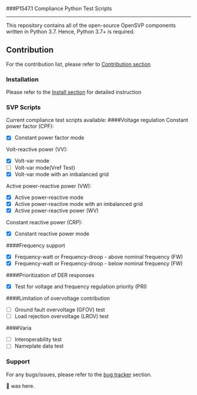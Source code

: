 ###P1547.1 Compliance Python Test Scripts 

---

This repository contains all of the open-source OpenSVP components written in Python 3.7. 
Hence, Python 3.7+ is required.

## Contribution

For the contribution list, please refer to [Contribution section](doc/CONTRIB.md)

### Installation

Please refer to the [Install section](doc/INSTALL.md) for detailed instruction

### SVP Scripts

Current compliance test scripts available:
####Voltage regulation
   Constant power factor (CPF):
   -[x] Constant power factor mode 

   Volt-reactive power (VV):
   -[x] Volt-var mode
   -[ ] Volt-var mode(Vref Test)
   -[x] Volt-var mode with an imbalanced grid

   Active power-reactive power (VW):
   -[x] Active power-reactive mode
   -[x] Active power-reactive mode with an imbalanced grid
   -[x] Active power-reactive power (WV)
   
   Constant reactive power (CRP):
   -[x] Constant reactive power mode 

####Frequency support
-[x] Frequency-watt or Frequency-droop - above nominal frequency (FW)
-[x] Frequency-watt or Frequency-droop - below nominal frequency (FW)

####Prioritization of DER responses
-[x] Test for voltage and frequency regulation priority (PRI)

####Limitation of overvoltage contribution
-[ ] Ground fault overvoltage (GFOV) test
-[ ] Load rejection overvoltage (LROV) test

####Varia
-[ ] Interoperability test
-[ ] Nameplate data test

### Support

For any bugs/issues, please refer to the [bug tracker][bug-tracker-url] section.


🐙 was here.

[bug-tracker-url]: https://github.com/BuiMCanmet/svp_1547.1/issues
[1547-1-url]: https://github.com/BuiMCanmet/svp_1547.1/tree/master_python37